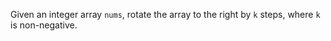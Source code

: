 Given an integer array `nums`, rotate the array to the right by `k` steps, where `k` is non-negative.